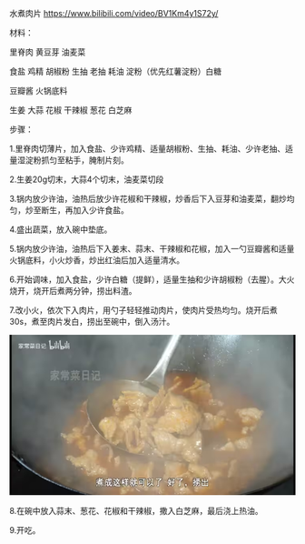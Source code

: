 水煮肉片 https://www.bilibili.com/video/BV1Km4y1S72y/

材料：

里脊肉 黄豆芽 油麦菜

食盐 鸡精 胡椒粉 生抽 老抽 耗油 淀粉（优先红薯淀粉）白糖

豆瓣酱 火锅底料

生姜 大蒜 花椒 干辣椒 葱花 白芝麻

步骤：

1.里脊肉切薄片，加入食盐、少许鸡精、适量胡椒粉、生抽、耗油、少许老抽、适量湿淀粉抓匀至粘手，腌制片刻。

2.生姜20g切末，大蒜4个切末，油麦菜切段

3.锅内放少许油，油热后放少许花椒和干辣椒，炒香后下入豆芽和油麦菜，翻炒均匀，炒至断生，再加入少许食盐。

4.盛出蔬菜，放入碗中垫底。

5.锅内放少许油，油热后下入姜末、蒜末、干辣椒和花椒，加入一勺豆瓣酱和适量火锅底料，小火炒香，炒出红油后加入适量清水。

6.开始调味，加入食盐，少许白糖（提鲜），适量生抽和少许胡椒粉（去腥）。大火烧开，烧开后煮两分钟，捞出料渣。

7.改小火，依次下入肉片，用勺子轻轻推动肉片，使肉片受热均匀。烧开后煮30s，煮至肉片发白，捞出至碗中，倒入汤汁。

![1701488123531](images/1701488123531.png)

8.在碗中放入蒜末、葱花、花椒和干辣椒，撒入白芝麻，最后浇上热油。

9.开吃。
